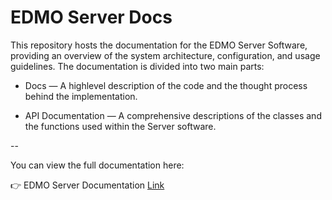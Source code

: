 # EDMO Server Docs

This repository hosts the documentation for the EDMO Server Software, providing an overview of the system architecture, configuration, and usage guidelines. The documentation is divided into two main parts:

* Docs — A highlevel description of the code and the thought process behind the implementation.

* API Documentation — A comprehensive descriptions of the classes and the functions used within the Server software.

--

You can view the full documentation here:

👉 EDMO Server Documentation [Link](https://teamedmo.github.io/EDMO_ServerDocs/)



